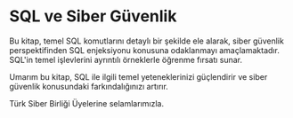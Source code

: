 # SQL ve Siber Güvenlik

Bu kitap, temel SQL komutlarını detaylı bir şekilde ele alarak, siber güvenlik perspektifinden SQL enjeksiyonu konusuna odaklanmayı amaçlamaktadır. SQL'in temel işlevlerini ayrıntılı örneklerle öğrenme fırsatı sunar. 

Umarım bu kitap, SQL ile ilgili temel yeteneklerinizi güçlendirir ve siber güvenlik konusundaki farkındalığınızı artırır.

Türk Siber Birliği Üyelerine selamlarımızla.
